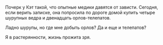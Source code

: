 ﻿Почерк у Кэт такой, что опытные медики давятся от зависти. Сегодня, если верить записке, она попросила по дороге домой купить четыре шурупных ведра и двенадцать орлов-телепатов.

Ладно шурупы, но где мне добыть орлов? Да и еще и телепатов?

Я в растерянности, жизнь прожита зря.